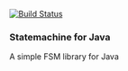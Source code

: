 [![Build Status](https://travis-ci.com/dinocore1/statemachine.svg?branch=master)](https://travis-ci.com/dinocore1/statemachine)

### Statemachine for Java

A simple FSM library for Java
